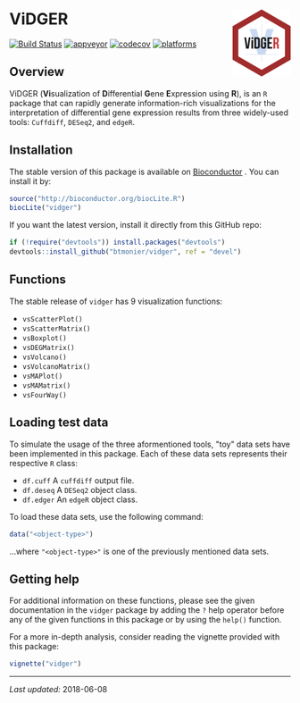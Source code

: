 
ViDGER <img src="man/figures/logo-02.svg" align="right" height="120"/>
======================================================================

[![Build Status](https://travis-ci.org/btmonier/vidger.svg?branch=master)](https://travis-ci.org/btmonier/vidger) [![appveyor](https://ci.appveyor.com/api/projects/status/github/btmonier/vidger?branch=master&svg=true)](https://ci.appveyor.com/project/btmonier/vidger) [![codecov](https://codecov.io/gh/btmonier/vidger/branch/master/graph/badge.svg)](https://codecov.io/gh/btmonier/vidger) [![platforms](https://bioconductor.org/shields/availability/3.7/vidger.svg)](https://bioconductor.org/packages/release/bioc/html/vidger.html#archives)

Overview
--------

ViDGER (**Vi**sualization of **D**ifferential **G**ene **E**xpression using **R**), is an `R` package that can rapidly generate information-rich visualizations for the interpretation of differential gene expression results from three widely-used tools: `Cuffdiff`, `DESeq2`, and `edgeR`.

Installation
------------

The stable version of this package is available on [Bioconductor](http://bioconductor.org/packages/release/bioc/html/vidger.html) . You can install it by:

``` r
source("http://bioconductor.org/biocLite.R")
biocLite("vidger")
```

If you want the latest version, install it directly from this GitHub repo:

``` r
if (!require("devtools")) install.packages("devtools")
devtools::install_github("btmonier/vidger", ref = "devel")
```

Functions
---------

The stable release of `vidger` has 9 visualization functions:

-   `vsScatterPlot()`
-   `vsScatterMatrix()`
-   `vsBoxplot()`
-   `vsDEGMatrix()`
-   `vsVolcano()`
-   `vsVolcanoMatrix()`
-   `vsMAPlot()`
-   `vsMAMatrix()`
-   `vsFourWay()`

Loading test data
-----------------

To simulate the usage of the three aformentioned tools, "toy" data sets have been implemented in this package. Each of these data sets represents their respective `R` class:

-   `df.cuff` A `cuffdiff` output file.
-   `df.deseq` A `DESeq2` object class.
-   `df.edger` An `edgeR` object class.

To load these data sets, use the following command:

``` r
data("<object-type>")
```

...where `"<object-type>"` is one of the previously mentioned data sets.

Getting help
------------

For additional information on these functions, please see the given documentation in the `vidger` package by adding the `?` help operator before any of the given functions in this package or by using the `help()` function.

For a more in-depth analysis, consider reading the vignette provided with this package:

``` r
vignette("vidger")
```

------------------------------------------------------------------------

*Last updated:* 2018-06-08
